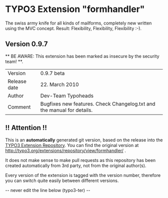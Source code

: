 # TYPO3 Extension "formhandler"
The swiss army knife for all kinds of mailforms, completely new written using the MVC concept. Result: Flexibility, Flexibility, Flexibility	:-).

## Version 0.9.7
** BE AWARE: This extension has been marked as insecure by the security team! **.



<table>
	<tr><td>Version</td><td>0.9.7 beta</td></tr>
	<tr><td>Release date</td><td>22. March 2010</td></tr>
	<tr><td>Author</td><td>Dev-Team Typoheads</td></tr>
	<tr><td>Comment</td><td>Bugfixes  new features. Check Changelog.txt and the manual for details.</td></tr>
</table>

## !! Attention !!
This is an **automatically** generated git version, based on the release into the [TYPO3 Extension Repository](http://www.typo3.org/extensions/).
You can find the original version at http://typo3.org/extensions/repository/view/formhandler/ .

It does not make sense to make pull requests as this repository has been created automatically from 3rd party, not from the original author(s).

Every version of the extension is tagged with the version number, therefore you can switch quite easily between different versions.


-- never edit the line below (typo3-ter) --